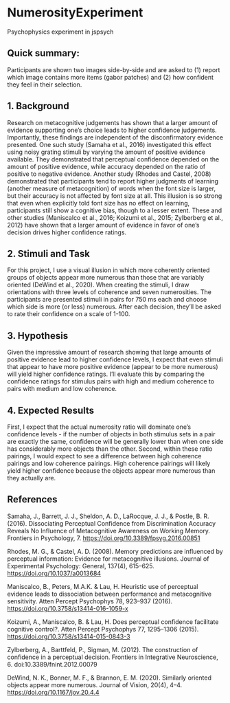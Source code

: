 # NumerosityExperiment
Psychophysics experiment in jspsych

## Quick summary:
Participants are shown two images side-by-side and are asked to (1) report which image contains more items (gabor patches) and (2) how confident they feel in their selection. 
## 1. Background
Research on metacognitive judgements has shown that a larger amount of evidence supporting one’s choice leads to higher confidence judgements. Importantly, these findings are independent of the disconfirmatory evidence presented. One such study (Samaha et al., 2016) investigated this effect using noisy grating stimuli by varying the amount of positive evidence available. They demonstrated that perceptual confidence depended on the amount of positive evidence, while accuracy depended on the ratio of positive to negative evidence. Another study (Rhodes and Castel, 2008) demonstrated that participants tend to report higher judgments of learning (another measure of metacognition) of words when the font size is larger, but their accuracy is not affected by font size at all. This illusion is so strong that even when explicitly told font size has no effect on learning, participants still show a cognitive bias, though to a lesser extent. These and other studies (Maniscalco et al., 2016; Koizumi et al., 2015; Zylberberg et al., 2012) have shown that a larger amount of evidence in favor of one’s decision drives higher confidence ratings. 

## 2. Stimuli and Task 
For this project, I use a visual illusion in which more coherently oriented groups of objects appear more numerous than those that are variably oriented (DeWind et al., 2020). When creating the stimuli, I draw orientations with three levels of coherence and seven numerosities. The participants are presented stimuli in pairs for 750 ms each and  choose which side is more (or less) numerous. After each decision, they’ll be asked to rate their confidence on a scale of 1-100. 

## 3. Hypothesis 
Given the impressive amount of research showing that large amounts of positive evidence lead to higher confidence levels, I expect that even stimuli that appear to have more positive evidence (appear to be more numerous) will yield higher confidence ratings. I’ll evaluate this by comparing the confidence ratings for stimulus pairs with high and medium coherence to pairs with medium and low coherence. 

## 4. Expected Results
First, I expect that the actual numerosity ratio will dominate one’s confidence levels - if the number of objects in both stimulus sets in a pair are exactly the same, confidence will be generally lower than when one side has considerably more objects than the other. Second, within these ratio pairings, I would expect to see a difference between high coherence pairings and low coherence pairings. High coherence pairings will likely yield higher confidence because the objects appear more numerous than they actually are. 


## References 
Samaha, J., Barrett, J. J., Sheldon, A. D., LaRocque, J. J., & Postle, B. R. (2016). Dissociating Perceptual Confidence from Discrimination Accuracy Reveals No Influence of Metacognitive Awareness on Working Memory. Frontiers in Psychology, 7. https://doi.org/10.3389/fpsyg.2016.00851

Rhodes, M. G., & Castel, A. D. (2008). Memory predictions are influenced by perceptual information: Evidence for metacognitive illusions. Journal of Experimental Psychology: General, 137(4), 615–625. https://doi.org/10.1037/a0013684

Maniscalco, B., Peters, M.A.K. & Lau, H. Heuristic use of perceptual evidence leads to dissociation between performance and metacognitive sensitivity. Atten Percept Psychophys 78, 923–937 (2016). https://doi.org/10.3758/s13414-016-1059-x

Koizumi, A., Maniscalco, B. & Lau, H. Does perceptual confidence facilitate cognitive control?. Atten Percept Psychophys 77, 1295–1306 (2015). https://doi.org/10.3758/s13414-015-0843-3

Zylberberg, A., Barttfeld, P., Sigman, M. (2012). The construction of confidence in a perceptual decision. Frontiers in Integrative Neuroscience, 6. doi:10.3389/fnint.2012.00079

DeWind, N. K., Bonner, M. F., & Brannon, E. M. (2020). Similarly oriented objects appear more numerous. Journal of Vision, 20(4), 4–4. https://doi.org/10.1167/jov.20.4.4


